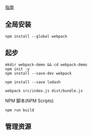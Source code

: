 [指南](https://doc.webpack-china.org/guides/)
## 全局安装
```
npm install --global webpack
```

## 起步
```
mkdir webpack-demo && cd webpack-demo
npm init -y
npm install --save-dev webpack

npm install --save lodash

webpack src/index.js dist/bundle.js
```

NPM 脚本(NPM Scripts)
```
npm run build
```

## 管理资源
